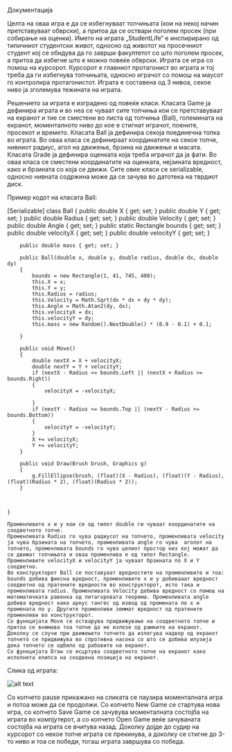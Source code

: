 Документација

Целта на оваа игра е да се избегнуваат топчињата (кои на некој начин претставуваат обврски), а притоа да се оствари поголем просек (при собирање на оценки).
Името на играта „StudentLife“ е инспирирано од типичниот студентски живот, односно од животот на просечниот студент кој се обидува да 
го заврши факултетот со што поголем просек, а притоа да избегне што е можно повеќе обврски.
Играта се игра со помош на курсорот. Курсорот е главниот протагонист во играта и тој треба да ги избегнува топчињата, односно играчот со помош на маусот
го контролира протагонистот. Играта е составена од 3 нивоа, секое ниво ја зголемува тежината на играта.


Решението за играта е изградено од повеќе класи. Класата Game ја дефинира играта и во неа се чуваат сите топчиња кои се претставуваат на екранот и тие се сместени во листа од топчиња (Ball), големината на екранот, моменталното ниво до кое е стигнат играчот, поените, просекот и времето. Класата Ball ја дефинира секоја поединечна топка во играта. Во оваа класа се дефинираат координатите на секое топче, нивниот радиус, агол на движење, брзина на движење и масата. Класата Grade ја дефинира оценката која треба играчот да ја фати. Во оваа класа се сместени координатите на оценката, нејзината вредност, како и брзината со која се движи. Сите овие класи се serializable, односно нивната содржина може да се зачува во датотека на тврдиот диск. 

Пример кодот на класата Ball:

[Serializable]
    class Ball
    {
        public double X { get; set; }
        public double Y { get; set; }
        public double Radius { get; set; }
        public double Velocity { get; set; }
        public double Angle { get; set; }
        public static Rectangle bounds { get; set; }
        public double velocityX { get; set; }
        public double velocityY { get; set; }

        public double mass { get; set; }

        public Ball(double x, double y, double radius, double dx, double dy)
        {
            bounds = new Rectangle(1, 41, 745, 400);
            this.X = x;
            this.Y = y;
            this.Radius = radius;
            this.Velocity = Math.Sqrt(dx * dx + dy * dy);
            this.Angle = Math.Atan2(dy, dx);
            this.velocityX = dx;
            this.velocityY = dy;
            this.mass = new Random().NextDouble() * (0.9 - 0.1) + 0.1;

        }

        public void Move()
        {
            double nextX = X + velocityX;
            double nextY = Y + velocityY;
            if (nextX - Radius <= bounds.Left || (nextX + Radius >= bounds.Right))
            {
                velocityX = -velocityX;

            }
            if (nextY - Radius <= bounds.Top || (nextY - Radius >= bounds.Bottom))
            {
                velocityY = -velocityY;
            }
            X += velocityX;
            Y += velocityY;
        }

        public void Draw(Brush brush, Graphics g)
        {
            g.FillEllipse(brush, (float)(X - Radius), (float)(Y - Radius), (float)(Radius * 2), (float)(Radius * 2));
        }



    }
    
    Променливите x и y кои се од типот double ги чуваат координатите на соодветното топче. 
    Променливата Radius го чува радиусот на топчето, променливата velocity ја чува брзината на топчето, променливата angle го чува  аголот на топчето, променливата bounds го чува целиот простор низ кој можат да се движат топчињата и оваа променлива е од типот Rectangle. Променливите velocityX и velocityY ја чуваат брзината по X и Y соодветно.
    Во конструкторот Ball се поставуаат вредностите на променливите и тоа: bounds добива фиксна вредност, променливите x и y добивааат вредност соодветно од пратените вредности во конструкторот, исто така и променливата radius. Променливата Velocity добива вредност со помош на математичката равенка од питагоровата теорема. Променливата angle добива вредност како аркус тангес од извод од промената по x и промената по y. Другите променливи земмат вредност од пратените променливи во конструкторот.
    Со функцијата Move се остварува придвижување на соодветното топче и притоа се внимава тоа топче да не излезе од рамките на екранот. Доколку се случи при движењето топчето да излегува надвор од екранот топчето се придвижува во спротивна насока со што се добива илузија дека топчето се одбило од рабовите на екранот.
    Со функцијата Draw се исцртува соодветното топче на екранот како исполнета елипса на соодвена позиција на екранот.

Слика од играта:

![alt text](https://preview.ibb.co/mOfUvJ/student_Life_Screen.jpg)

Со копчето pause прикажано на сликата се паузира моменталната игра и потоа може да се продолжи. Со копчето New Game се стартува нова игра, со копчето Save Game се зачувува моменталната состојба на играта во компјутерот, а со копчето Open Game веќе зачуваната состојба на играта се вчитува назад. Доколку дојде до судир на курсорот со некое топче играта се прекинува, а доколку се стигне до 3-то ниво и тоа се победи, тогаш играта завршува со победа.
